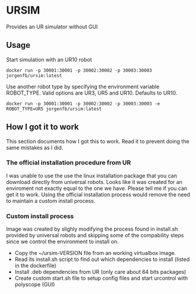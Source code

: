 # URSIM
Provides an UR simulator without GUI

## Usage
Start simulation with an UR10 robot
```
docker run -p 30001:30001 -p 30002:30002 -p 30003:30003 jorgenfb/ursim:latest
```

Use another robot type by specifying the environment variable ROBOT_TYPE. Valid options are UR3, UR5 and UR10. Defaults to UR10.
```
docker run -p 30001:30001 -p 30002:30002 -p 30003:30003 -e ROBOT_TYPE=UR5 jorgenfb/ursim:latest
```

## How I got it to work
This section documents how I got this to work. Read it to prevent doing the same mistakes as I did.

### The official installation procedure from UR
I was unable to use the use the linux installation package that you can download directly from universal robots.
Looks like it was created for an enviroment not exactly equal to the one we have. Please tell me if you can get it to work. Using the official installation process would remove the need to maintain a custom install process.

### Custom install process
Image was created by slighly modifying the process found in install.sh provided by universal robots and skipping some
of the compability steps since we control the environment to install on.

- Copy the ~/ursim-VERSION file from an working virtualbox image.
- Read its install.sh script to find out which dependencies to install (listed in the dockerfile)
- Install .deb dependencies from UR (only care about 64 bits packages)
- Create custom start.sh file to setup config files and start urcontrol with polyscope (GUI)





